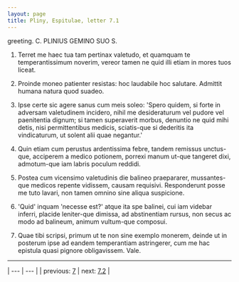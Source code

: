 ```yaml
---
layout: page
title: Pliny, Espitulae, letter 7.1
---
```


greeting. C. PLINIUS GEMINO SUO S.



1. Terret me haec tua tam pertinax valetudo, et quamquam te temperantissimum noverim, vereor tamen ne quid illi etiam in mores tuos liceat.



2. Proinde moneo patienter resistas: hoc laudabile hoc salutare. Admittit humana natura quod suadeo.



3. Ipse certe sic agere sanus cum meis soleo: 'Spero quidem, si forte in adversam valetudinem incidero, nihil me desideraturum vel pudore vel paenitentia dignum; si tamen superaverit morbus, denuntio ne quid mihi detis, nisi permittentibus medicis, sciatis-que si dederitis ita vindicaturum, ut solent alii quae negantur.'



4. Quin etiam cum perustus ardentissima febre, tandem remissus unctus-que, acciperem a medico potionem, porrexi manum ut-que tangeret dixi, admotum-que iam labris poculum reddidi.



5. Postea cum vicensimo valetudinis die balineo praepararer, mussantes-que medicos repente vidissem, causam requisivi. Responderunt posse me tuto lavari, non tamen omnino sine aliqua suspicione.



6. 'Quid' inquam 'necesse est?' atque ita spe balinei, cui iam videbar inferri, placide leniter-que dimissa, ad abstinentiam rursus, non secus ac modo ad balineum, animum vultum-que composui.



7. Quae tibi scripsi, primum ut te non sine exemplo monerem, deinde ut in posterum ipse ad eandem temperantiam astringerer, cum me hac epistula quasi pignore obligavissem. Vale.



---

| --- | --- |
| previous: [7](../7/) | next: [7.2](../7.2/) |